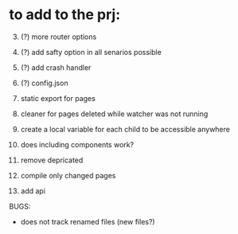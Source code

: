 # to add to the prj:

3. (?) more router options
5. (?) add safty option in all senarios possible
6. (?) add crash handler
9. (?) config.json
13. static export for pages
14. cleaner for pages deleted while watcher was not running
15. create a local variable for each child to be accessible anywhere
16. does including components work?
17. remove depricated
18. compile only changed pages

19. add api

BUGS:
- does not  track renamed files (new files?)